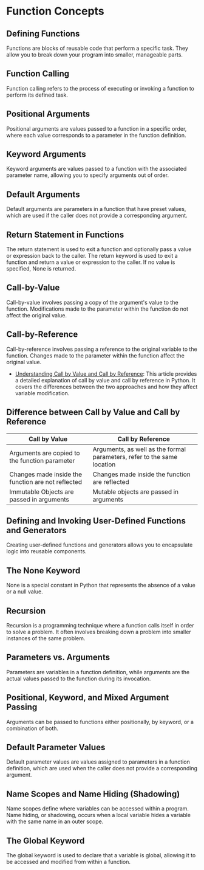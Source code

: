 # Function Concepts

## Defining Functions

Functions are blocks of reusable code that perform a specific task. They allow you to break down your program into smaller, manageable parts.

## Function Calling

Function calling refers to the process of executing or invoking a function to perform its defined task.

## Positional Arguments

Positional arguments are values passed to a function in a specific order, where each value corresponds to a parameter in the function definition.

## Keyword Arguments

Keyword arguments are values passed to a function with the associated parameter name, allowing you to specify arguments out of order.

## Default Arguments

Default arguments are parameters in a function that have preset values, which are used if the caller does not provide a corresponding argument.

## Return Statement in Functions

The return statement is used to exit a function and optionally pass a value or expression back to the caller.
The return keyword is used to exit a function and return a value or expression to the caller. If no value is specified, None is returned.

## Call-by-Value

Call-by-value involves passing a copy of the argument's value to the function. Modifications made to the parameter within the function do not affect the original value.

## Call-by-Reference

Call-by-reference involves passing a reference to the original variable to the function. Changes made to the parameter within the function affect the original value.

- [Understanding Call by Value and Call by Reference](https://www.scaler.com/topics/call-by-value-and-call-by-reference-in-python/): This article provides a detailed explanation of call by value and call by reference in Python. It covers the differences between the two approaches and how they affect variable modification.


## Difference between Call by Value and Call by Reference

| Call by Value                                 | Call by Reference                             |
|-----------------------------------------------|-----------------------------------------------|
| Arguments are copied to the function parameter | Arguments, as well as the formal parameters, refer to the same location |
| Changes made inside the function are not reflected | Changes made inside the function are reflected |
| Immutable Objects are passed in arguments    | Mutable objects are passed in arguments      |

## Defining and Invoking User-Defined Functions and Generators

Creating user-defined functions and generators allows you to encapsulate logic into reusable components.

## The None Keyword

None is a special constant in Python that represents the absence of a value or a null value.

## Recursion

Recursion is a programming technique where a function calls itself in order to solve a problem. It often involves breaking down a problem into smaller instances of the same problem.

## Parameters vs. Arguments

Parameters are variables in a function definition, while arguments are the actual values passed to the function during its invocation.

## Positional, Keyword, and Mixed Argument Passing

Arguments can be passed to functions either positionally, by keyword, or a combination of both.

## Default Parameter Values

Default parameter values are values assigned to parameters in a function definition, which are used when the caller does not provide a corresponding argument.

## Name Scopes and Name Hiding (Shadowing)

Name scopes define where variables can be accessed within a program. Name hiding, or shadowing, occurs when a local variable hides a variable with the same name in an outer scope.

## The Global Keyword

The global keyword is used to declare that a variable is global, allowing it to be accessed and modified from within a function.


